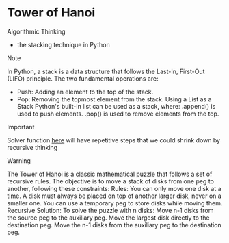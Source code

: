 # Tower of Hanoi
Algorithmic Thinking
* the stacking technique in Python
> [!NOTE]
>In Python, a stack is a data structure that follows the Last-In, First-Out (LIFO) principle. The two fundamental operations are:
* Push: Adding an element to the top of the stack.
* Pop: Removing the topmost element from the stack.
Using a List as a Stack
Python's built-in list can be used as a stack, where:
.append() is used to push elements.
.pop() is used to remove elements from the top.

> [!IMPORTANT]
> Solver function [here](https://github.com/hainguyen1511/tower-of-Hanoi/blob/main/full%20tower%20hanoi.txt) will have repetitive steps that we could shrink down by recursive thinking

> [!WARNING]
>The Tower of Hanoi is a classic mathematical puzzle that follows a set of recursive rules. The objective is to move a stack of disks from one peg to another, following these constraints:
Rules:
You can only move one disk at a time.
A disk must always be placed on top of another larger disk, never on a smaller one.
You can use a temporary peg to store disks while moving them.
Recursive Solution:
To solve the puzzle with n disks:
Move n-1 disks from the source peg to the auxiliary peg.
Move the largest disk directly to the destination peg.
Move the n-1 disks from the auxiliary peg to the destination peg.
